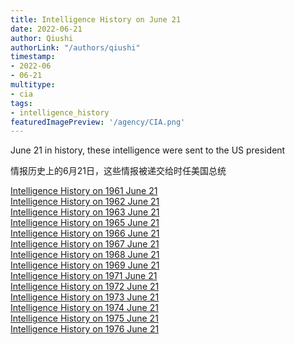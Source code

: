 ```yaml
---
title: Intelligence History on June 21
date: 2022-06-21
author: Qiushi 
authorLink: "/authors/qiushi"
timestamp: 
- 2022-06
- 06-21
multitype: 
- cia
tags: 
- intelligence_history
featuredImagePreview: '/agency/CIA.png'
---
```



June 21 in history, these intelligence were sent to the US president

情报历史上的6月21日，这些情报被递交给时任美国总统

<!--more-->







[Intelligence History on 1961 June 21](/dailybrief/1961-06-21)   
[Intelligence History on 1962 June 21](/dailybrief/1962-06-21)   
[Intelligence History on 1963 June 21](/dailybrief/1963-06-21)   
[Intelligence History on 1965 June 21](/dailybrief/1965-06-21)   
[Intelligence History on 1966 June 21](/dailybrief/1966-06-21)   
[Intelligence History on 1967 June 21](/dailybrief/1967-06-21)   
[Intelligence History on 1968 June 21](/dailybrief/1968-06-21)   
[Intelligence History on 1969 June 21](/dailybrief/1969-06-21)   
[Intelligence History on 1971 June 21](/dailybrief/1971-06-21)   
[Intelligence History on 1972 June 21](/dailybrief/1972-06-21)   
[Intelligence History on 1973 June 21](/dailybrief/1973-06-21)   
[Intelligence History on 1974 June 21](/dailybrief/1974-06-21)   
[Intelligence History on 1975 June 21](/dailybrief/1975-06-21)   
[Intelligence History on 1976 June 21](/dailybrief/1976-06-21)   
